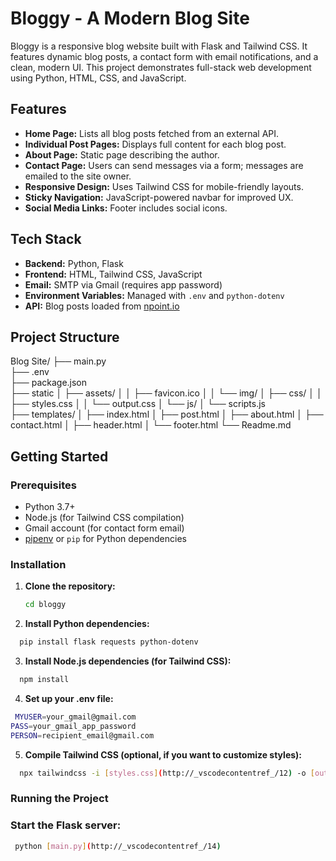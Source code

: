 # Bloggy - A Modern Blog Site

Bloggy is a responsive blog website built with Flask and Tailwind CSS. It features dynamic blog posts, a contact form with email notifications, and a clean, modern UI. This project demonstrates full-stack web development using Python, HTML, CSS, and JavaScript.

## Features

- **Home Page:** Lists all blog posts fetched from an external API.
- **Individual Post Pages:** Displays full content for each blog post.
- **About Page:** Static page describing the author.
- **Contact Page:** Users can send messages via a form; messages are emailed to the site owner.
- **Responsive Design:** Uses Tailwind CSS for mobile-friendly layouts.
- **Sticky Navigation:** JavaScript-powered navbar for improved UX.
- **Social Media Links:** Footer includes social icons.

## Tech Stack

- **Backend:** Python, Flask
- **Frontend:** HTML, Tailwind CSS, JavaScript
- **Email:** SMTP via Gmail (requires app password)
- **Environment Variables:** Managed with `.env` and `python-dotenv`
- **API:** Blog posts loaded from [npoint.io](https://api.npoint.io/c790b4d5cab58020d391)

## Project Structure

Blog Site/ ├── main.py\
├── .env \
├── package.json\
 ├── static │ ├── assets/ │
│ ├── favicon.ico │ │ └── img/ │ ├── css/ │ │ ├── styles.css │ │ └── output.css │ └── js/ │ └── scripts.js\
 ├── templates/ │ ├── index.html │ ├── post.html │ ├── about.html │ ├── contact.html │ ├── header.html │ └── footer.html └── Readme.md

## Getting Started

### Prerequisites

- Python 3.7+
- Node.js (for Tailwind CSS compilation)
- Gmail account (for contact form email)
- [pipenv](https://pipenv.pypa.io/) or `pip` for Python dependencies

### Installation

1. **Clone the repository:**

   ```sh
   cd bloggy
   ```

2. **Install Python dependencies:**

```sh
  pip install flask requests python-dotenv
```

3. **Install Node.js dependencies (for Tailwind CSS):**

```sh
  npm install
```

4. **Set up your .env file:**

```sh
 MYUSER=your_gmail@gmail.com
PASS=your_gmail_app_password
PERSON=recipient_email@gmail.com
```

5. **Compile Tailwind CSS (optional, if you want to customize styles):**

```sh
  npx tailwindcss -i [styles.css](http://_vscodecontentref_/12) -o [output.css](http://_vscodecontentref_/13) --watch
```

### Running the Project

### Start the Flask server:

```sh
 python [main.py](http://_vscodecontentref_/14)
```
